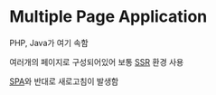 # Multiple Page Application

PHP, Java가 여기 속함

여러개의 페이지로 구성되어있어 보통 [SSR](SSR) 환경 사용

[SPA](SPA)와 반대로 새로고침이 발생함